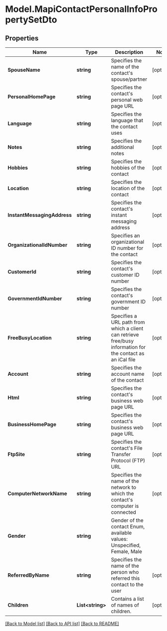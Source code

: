 # Model.MapiContactPersonalInfoPropertySetDto
## Properties
Name | Type | Description | Notes
------------ | ------------- | ------------- | -------------
**SpouseName** | **string** | Specifies the name of the contact&#39;s spouse/partner              | [optional] 
**PersonalHomePage** | **string** | Specifies the contact&#39;s personal web page URL              | [optional] 
**Language** | **string** | Specifies the language that the contact uses              | [optional] 
**Notes** | **string** | Specifies the additional notes              | [optional] 
**Hobbies** | **string** | Specifies the hobbies of the contact              | [optional] 
**Location** | **string** | Specifies the location of the contact              | [optional] 
**InstantMessagingAddress** | **string** | Specifies the contact&#39;s instant messaging address              | [optional] 
**OrganizationalIdNumber** | **string** | Specifies an organizational ID number for the contact              | [optional] 
**CustomerId** | **string** | Specifies the contact&#39;s customer ID number              | [optional] 
**GovernmentIdNumber** | **string** | Specifies the contact&#39;s government ID number              | [optional] 
**FreeBusyLocation** | **string** | Specifies a URL path from which a client can retrieve free/busy information for the contact as an iCal file              | [optional] 
**Account** | **string** | Specifies the account name of the contact              | [optional] 
**Html** | **string** | Specifies the contact&#39;s business web page URL              | [optional] 
**BusinessHomePage** | **string** | Specifies the contact&#39;s business web page URL              | [optional] 
**FtpSite** | **string** | Specifies the contact&#39;s File Transfer Protocol (FTP) URL              | [optional] 
**ComputerNetworkName** | **string** | Specifies the name of the network to which the contact&#39;s computer is connected              | [optional] 
**Gender** | **string** | Gender of the contact Enum, available values: Unspecified, Female, Male | 
**ReferredByName** | **string** | Specifies the name of the person who referred this contact to the user              | [optional] 
**Children** | **List&lt;string&gt;** | Contains a list of names of children.              | [optional] 



[[Back to Model list]](README.md#documentation-for-models) [[Back to API list]](README.md#documentation-for-api-endpoints) [[Back to README]](README.md)


